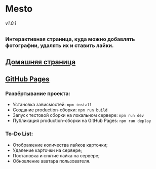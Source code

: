 # Mesto
###### v1.0.1
### Интерактивная страница, куда можно добавлять фотографии, удалять их и ставить лайки.
## [Домашняя страница](https://mesto.neomedved.site)
## [GitHub Pages](https://neomedved.github.io/Mesto/)
### Развёртывание проекта:
* Установка зависмостей: ```npm install```
* Создание production-сборки: ```npm run build```
* Запуск тестовой сборки на локальном сервере: ```npm run dev```
* Публикация production-сборки на GitHub Pages: ```npm run deploy```
### To-Do List:
* Отображение количества лайков карточки;
* Удаление карточки на сервере;
* Постановка и снятие лайка на сервере;
* Обновление аватара пользователя.
